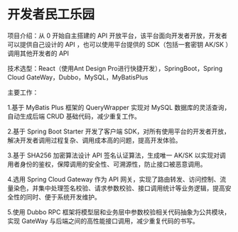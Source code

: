 # 开发者民工乐园
项目介绍：从 0 开始自主搭建的 API 开放平台，该平台面向开发者开放，开发者可以提供自己设计的 API ，也可以使用平台提供的 SDK（包括一套密钥 AK/SK ）调用其他开发者的 API

技术选型：React（使用Ant Design Pro进行快捷开发），SpringBoot，Spring Cloud GateWay，Dubbo，MySQL，MyBatisPlus

主要工作：

1.基于 MyBatis Plus 框架的 QueryWrapper 实现对 MySQL 数据库的灵活查询，⾃动⽣成后端 CRUD 基础代码，减少重复⼯作。

2.基于 Spring Boot Starter 开发了客户端 SDK，对所有使用平台的开发者开放，解决开发者调⽤过程复杂、调用成本高的问题，提⾼开发体验。

3.基于 SHA256 加密算法设计 API 签名认证算法，生成唯一 AK/SK 以实现对调用者身份的鉴权，保障调⽤的安全性、可溯源性，防⽌接⼝被恶意调⽤。

4.选⽤ Spring Cloud Gateway 作为 API ⽹关，实现了路由转发、访问控制、流量染⾊，并集中处理签名校验、请求参数校验、接⼝调⽤统计等业务逻辑，提⾼安全性的同时、便于系统开发维护。

5.使⽤ Dubbo RPC 框架将模型层和业务层中参数校验相关代码抽象为公共模块，实现 GateWay 与后端之间的⾼性能接⼝调⽤，减少重复代码的书写。
